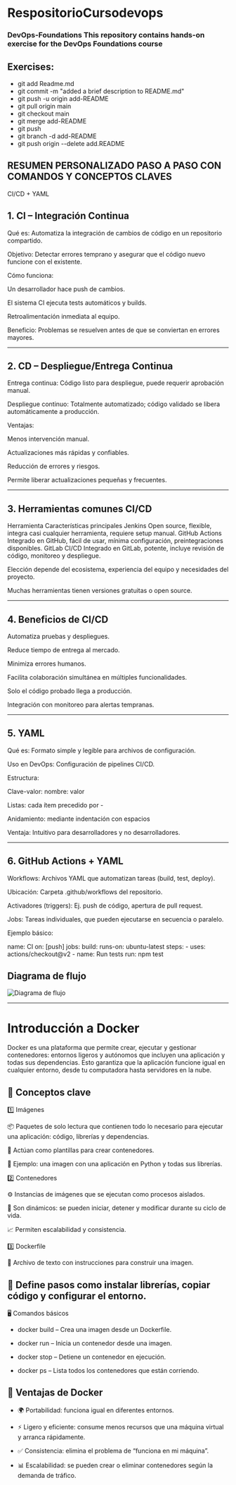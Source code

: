 # RespositorioCursodevops


### DevOps-Foundations This repository contains hands-on exercise for the DevOps Foundations course
## Exercises: 
- git add Readme.md
- git commit -m "added a brief description to README.md"
- git push -u origin add-README
- git pull origin main
- git checkout main
- git merge add-README
- git push
- git branch -d add-README
- git push origin --delete add.README

## RESUMEN PERSONALIZADO PASO A PASO CON COMANDOS Y CONCEPTOS CLAVES
CI/CD + YAML

## 1. CI – Integración Continua

Qué es: Automatiza la integración de cambios de código en un repositorio compartido.

Objetivo: Detectar errores temprano y asegurar que el código nuevo funcione con el existente.

Cómo funciona:

Un desarrollador hace push de cambios.

El sistema CI ejecuta tests automáticos y builds.

Retroalimentación inmediata al equipo.

Beneficio: Problemas se resuelven antes de que se conviertan en errores mayores.

---

## 2. CD – Despliegue/Entrega Continua

Entrega continua: Código listo para despliegue, puede requerir aprobación manual.

Despliegue continuo: Totalmente automatizado; código validado se libera automáticamente a producción.

Ventajas:

Menos intervención manual.

Actualizaciones más rápidas y confiables.

Reducción de errores y riesgos.

Permite liberar actualizaciones pequeñas y frecuentes.

---

## 3. Herramientas comunes CI/CD
Herramienta	Características principales
Jenkins	Open source, flexible, integra casi cualquier herramienta, requiere setup manual.
GitHub Actions	Integrado en GitHub, fácil de usar, mínima configuración, preintegraciones disponibles.
GitLab CI/CD	Integrado en GitLab, potente, incluye revisión de código, monitoreo y despliegue.

Elección depende del ecosistema, experiencia del equipo y necesidades del proyecto.

Muchas herramientas tienen versiones gratuitas o open source.

---

## 4. Beneficios de CI/CD

Automatiza pruebas y despliegues.

Reduce tiempo de entrega al mercado.

Minimiza errores humanos.

Facilita colaboración simultánea en múltiples funcionalidades.

Solo el código probado llega a producción.

Integración con monitoreo para alertas tempranas.

---

## 5. YAML

Qué es: Formato simple y legible para archivos de configuración.

Uso en DevOps: Configuración de pipelines CI/CD.

Estructura:

Clave-valor: nombre: valor

Listas: cada ítem precedido por -

Anidamiento: mediante indentación con espacios

Ventaja: Intuitivo para desarrolladores y no desarrolladores.

---

## 6. GitHub Actions + YAML

Workflows: Archivos YAML que automatizan tareas (build, test, deploy).

Ubicación: Carpeta .github/workflows del repositorio.

Activadores (triggers): Ej. push de código, apertura de pull request.

Jobs: Tareas individuales, que pueden ejecutarse en secuencia o paralelo.

Ejemplo básico:

name: CI
on: [push]
jobs:
  build:
    runs-on: ubuntu-latest
    steps:
      - uses: actions/checkout@v2
      - name: Run tests
        run: npm test


## Diagrama de flujo

![Diagrama de flujo](https://github.com/AnaJotta/RespositorioCursodevops/blob/main/Diagrama%20de%20flujo.png?raw=true)


---

# Introducción a Docker

Docker es una plataforma que permite crear, ejecutar y gestionar contenedores: entornos ligeros y autónomos que incluyen una aplicación y todas sus dependencias. Esto garantiza que la aplicación funcione igual en cualquier entorno, desde tu computadora hasta servidores en la nube.

## 🧩 Conceptos clave
1️⃣ Imágenes

📦 Paquetes de solo lectura que contienen todo lo necesario para ejecutar una aplicación: código, librerías y dependencias.

📝 Actúan como plantillas para crear contenedores.

🔹 Ejemplo: una imagen con una aplicación en Python y todas sus librerías.

2️⃣ Contenedores

⚙️ Instancias de imágenes que se ejecutan como procesos aislados.

🔄 Son dinámicos: se pueden iniciar, detener y modificar durante su ciclo de vida.

📈 Permiten escalabilidad y consistencia.

3️⃣ Dockerfile

📝 Archivo de texto con instrucciones para construir una imagen.

## 🔧 Define pasos como instalar librerías, copiar código y configurar el entorno.

🖥 Comandos básicos

- docker build – Crea una imagen desde un Dockerfile.

- docker run – Inicia un contenedor desde una imagen.

- docker stop – Detiene un contenedor en ejecución.

- docker ps – Lista todos los contenedores que están corriendo.

## 🌟 Ventajas de Docker

- 🌍 Portabilidad: funciona igual en diferentes entornos.

- ⚡ Ligero y eficiente: consume menos recursos que una máquina virtual y arranca rápidamente.

- ✅ Consistencia: elimina el problema de “funciona en mi máquina”.

- 📊 Escalabilidad: se pueden crear o eliminar contenedores según la demanda de tráfico.
